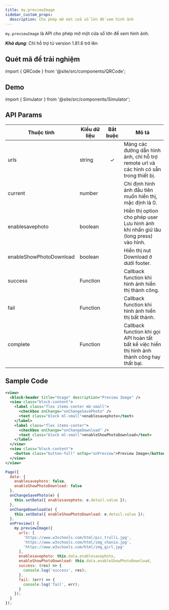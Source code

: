 ```yaml
---
title: my.previewImage
sidebar_custom_props:
  description: Cho phép mở một cửa sổ lớn để xem hình ảnh
---
```


`my.previewImage` là API cho phép mở một cửa sổ lớn để xem hình ảnh.

**_Khả dụng_**: Chỉ hỗ trợ từ version 1.81.6 trở lên

## Quét mã để trải nghiệm

import { QRCode } from '@site/src/components/QRCode';

<QRCode page="pages/api/preview-image/index" />

## Demo

import { Simulator } from '@site/src/components/Simulator';

<Simulator page="pages/api/preview-image/index" />

## API Params

| Thuộc tính              | Kiểu dữ liệu | Bắt buộc | Mô tả                                                                                         |
| ----------------------- | ------------ | :------: | --------------------------------------------------------------------------------------------- |
| urls                    | string       |    ✓     | Mảng các đường dẫn hình ảnh, chỉ hỗ trợ remote url và các hình có sẵn trong thiết bị.         |
| current                 | number       |          | Chỉ định hình ảnh đầu tiên muốn hiển thị, mặc định là 0.                                      |
| enablesavephoto         | boolean      |          | Hiển thị option cho phép user Lưu hình ảnh khi nhấn giữ lâu (long press) vào hình.            |
| enableShowPhotoDownload | boolean      |          | Hiển thị nut Download ở dưới footer.                                                          |
| success                 | Function     |          | Callback function khi hình ảnh hiển thị thành công.                                           |
| fail                    | Function     |          | Callback function khi hình ảnh hiển thị bất thành.                                            |
| complete                | Function     |          | Callback function khi gọi API hoàn tất bất kể việc hiển thị hình ảnh thành công hay thất bại. |

## Sample Code

```xml title=index.txml
<view>
  <block-header title="Usage" description="Preview Image" />
  <view class="block-content">
    <label class="flex items-center mb-small">
      <checkbox onChange="onChangeSavePhoto" />
      <text class="block ml-small">enablesavephoto</text>
    </label>
    <label class="flex items-center">
      <checkbox onChange="onChangeDownload" />
      <text class="block ml-small">enableShowPhotoDownload</text>
    </label>
  </view>
  <view class="block-content">
    <button class="button-full" onTap="onPreview">Preview Image</button>
  </view>
</view>
```

```js title=index.js
Page({
  data: {
    enablesavephoto: false,
    enableShowPhotoDownload: false
  },
  onChangeSavePhoto(e) {
    this.setData({ enablesavephoto: e.detail.value });
  },
  onChangeDownload(e) {
    this.setData({ enableShowPhotoDownload: e.detail.value });
  },
  onPreview() {
    my.previewImage({
      urls: [
        'https://www.w3schools.com/html/pic_trulli.jpg',
        'https://www.w3schools.com/html/img_chania.jpg',
        'https://www.w3schools.com/html/img_girl.jpg'
      ],
      enablesavephoto: this.data.enablesavephoto,
      enableShowPhotoDownload: this.data.enableShowPhotoDownload,
      success: (res) => {
        console.log('success', res);
      },
      fail: (err) => {
        console.log('fail', err);
      }
    });
  }
});
```
